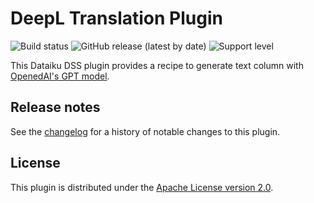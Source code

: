 # DeepL Translation Plugin

![Build status](https://github.com/openedai/dss-plugin-openedai-gpt/actions/workflows/auto-make.yml/badge.svg) ![GitHub release (latest by date)](https://img.shields.io/github/v/release/dataiku/dss-plugin-openedai-gpt?logo=github) ![Support level](https://img.shields.io/badge/support-Unsupported-orange)

This Dataiku DSS plugin provides a recipe to generate text column with [OpenedAI's GPT model](https://openedai.github.io/).


## Release notes

See the [changelog](CHANGELOG.md) for a history of notable changes to this plugin.

## License

This plugin is distributed under the [Apache License version 2.0](LICENSE).
